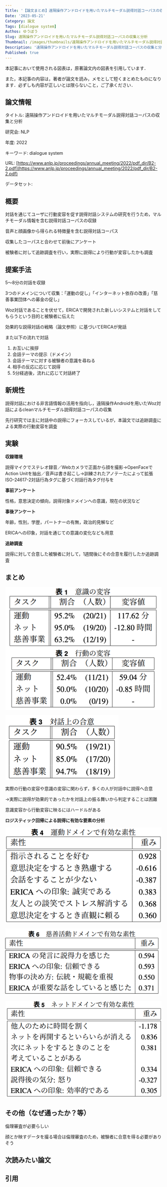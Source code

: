 ```yaml
---
Title: '【論文まとめ】遠隔操作アンドロイドを用いたマルチモーダル説得対話コーパスの収集と分析'
Date: '2023-05-21'
Category: 論文
Tags: [dialogue system]
Authos: ゆうぼう
Slug: 遠隔操作アンドロイドを用いたマルチモーダル説得対話コーパスの収集と分析
Thumbnail: /images/thumbnails/遠隔操作アンドロイドを用いたマルチモーダル説得対話コーパスの収集と分析.png
Description: '遠隔操作アンドロイドを用いたマルチモーダル説得対話コーパスの収集と分析のまとめ'
Published: true
---
```


本記事において使用される図表は，原著論文内の図表を引用しています．

また，本記事の内容は，著者が論文を読み，メモとして短くまとめたものになります．必ずしも内容が正しいとは限らないこと，ご了承ください．

## 論文情報

タイトル: 遠隔操作アンドロイドを用いたマルチモーダル説得対話コーパスの収集と分析

研究会: NLP

年度: 2022

キーワード: dialogue system

URL: [https://www.anlp.jp/proceedings/annual_meeting/2022/pdf_dir/B2-2.pdf](https://www.anlp.jp/proceedings/annual_meeting/2022/pdf_dir/B2-2.pdf)

データセット: 

## 概要

対話を通じてユーザに行動変容を促す説得対話システムの研究を行うため，マルチモーダル情報を含む説得対話コーパスの収録

音声と顔画像から得られる特徴量を含む説得対話コーパス

収集したコーパスと合わせて前後にアンケート

被験者に対して追跡調査を行い，実際に説得により行動が変容したかも調査

## 提案手法

5〜8分の対話を収録

3つのドメインについて収集：「運動の促し」「インターネット依存の改善」「慈善事業団体への募金の促し」



Woz対話であることを伏せて，ERICAで開発された新しいシステムと対話をしてもらうという目的と被験者に伝えた



効果的な説得対話の戦略（論文参照）に基づいてERICAが発話

また以下の流れで対話

1. お互いに挨拶
2. 会話テーマの提示（ドメイン）
3. 会話テーマに対する被験者の意識を尋ねる
4. 相手の反応に応じて説得
5. 5分経過後，流れに応じて対話終了
## 新規性

説得対話における非言語情報の活用を指向し，遠隔操作Androidを用いたWoz対話によるcleanマルチモーダル説得対話コーパスの収集

先行研究では主に対話中の説得にフォーカスしているが，本論文では追跡調査による実際の行動変容を調査

## 実験

**収録環境**

説得マイクでステレオ録音／Webカメラで正面から顔を撮影→OpenFaceでAction Unitを抽出／音声は書き起こし→訓練されたアノテーたによって拡張ISO-24617-2対話行為タグに基づく対話行為タグ付与を

**事前アンケート**

性格，意思決定の傾向，説得対象ドメインへの意識，現在の状況など

**事後アンケート**

年齢，性別，学歴，パートナーの有無，政治的見解など

ERICAへの印象，対話を通じての意識の変化なども用意

**追跡調査**

説得に対して合意した被験者に対して，1週間後にその合意を履行したか追跡調査

## まとめ

![](/images/article/遠隔操作アンドロイドを用いたマルチモーダル説得対話コーパスの収集と分析/h2xv1id7.png)

![](/images/article/遠隔操作アンドロイドを用いたマルチモーダル説得対話コーパスの収集と分析/6nfsjg5n.png)

実際の行動の変容や意識の変容に関わらず，多くの人が対話中に説得へ合意

→実際に説得が効果的であったかを対話上の振る舞いから判定することは困難

意識変容から行動変容に映るにはハードルがある



**ロジスティック回帰による説得に有効な要素の分析**

![](/images/article/遠隔操作アンドロイドを用いたマルチモーダル説得対話コーパスの収集と分析/hp4pnema.png)

![](/images/article/遠隔操作アンドロイドを用いたマルチモーダル説得対話コーパスの収集と分析/kzssp4zq.png)

![](/images/article/遠隔操作アンドロイドを用いたマルチモーダル説得対話コーパスの収集と分析/bopuu7bx.png)

## その他（なぜ通ったか？等）

倫理審査が必要らしい

顔とか映すデータを撮る場合は倫理審査のため，被験者に合意を得る必要がありそう

## 次読みたい論文


## 引用

> 
